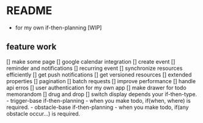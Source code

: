 # README
- for my own if-then-planning [WIP]

## feature work
[] make some page
[] google calendar integration
    [] create event
    [] reminder and notifications
    [] recurring event
    [] synchronize resources efficiently
    [] get push notifications
    [] get versioned resources
    [] extended properties
    [] pagination
    [] batch requests
    [] improve performance
    [] handle api erros
[] user authentication for my own app
[] make drawer for todo memorandom
[] drug and drop
[] switch display depends your if-then-type.
    - trigger-base if-then-planning
        - when you make todo, if(when, where) is required.
    - obstacle-base if-then-planning
        - when you make todo, if(any obstacle occur...) is required.
